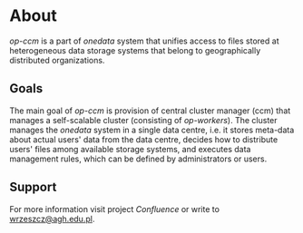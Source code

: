 About
=====

*op-ccm* is a part of *onedata* system that unifies access to files stored at heterogeneous data storage systems that belong to geographically distributed organizations.


Goals
-----

The main goal of *op-ccm* is provision of central cluster manager (ccm) that manages a self-scalable cluster (consisting of *op-workers*). The cluster manages the *onedata* system in a single data centre, i.e. it stores meta-data about actual users' data from the data centre, decides how to distribute users' files among available storage systems, and executes data management rules, which can be defined by administrators or users.



Support
-------
For more information visit project *Confluence* or write to <wrzeszcz@agh.edu.pl>.

